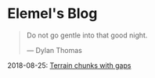 # Elemel's Blog

> Do not go gentle into that good night.
>
> &mdash; Dylan Thomas

2018-08-25: [Terrain chunks with gaps](2018-08-25)
